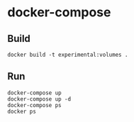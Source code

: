 # docker-compose

## Build
```
docker build -t experimental:volumes .
```

## Run

```
docker-compose up
docker-compose up -d
docker-compose ps
docker ps
```
